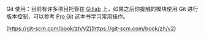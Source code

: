 Git 使用：目前有许多项目托管在 [Gitlab](http://gitlab.baidu.com/) 上，如果之后你接触的模块使用 Git 进行版本控制，可以参考 [Pro Git](http://git-scm.com/book/zh) 这本书学习常用操作。

  


[https://git-scm.com/book/zh/v2](https://git-scm.com/book/zh/v2)

  


